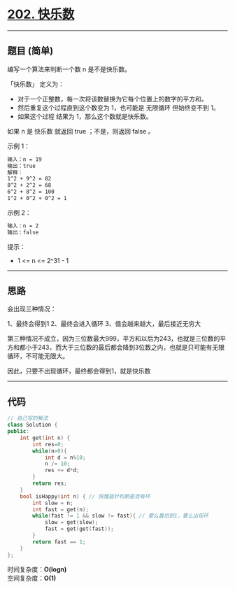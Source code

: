 # [202. 快乐数](https://leetcode.cn/problems/happy-number/description/)

---

## 题目 (简单)

编写一个算法来判断一个数 n 是不是快乐数。  

「快乐数」 定义为：  

- 对于一个正整数，每一次将该数替换为它每个位置上的数字的平方和。
- 然后重复这个过程直到这个数变为 1，也可能是 无限循环 但始终变不到 1。
- 如果这个过程 结果为 1，那么这个数就是快乐数。

如果 n 是 快乐数 就返回 true ；不是，则返回 false 。  

示例 1：  

```markdown
输入：n = 19
输出：true
解释：
1^2 + 9^2 = 82
8^2 + 2^2 = 68
6^2 + 8^2 = 100
1^2 + 0^2 + 0^2 = 1
```

示例 2：  

```markdown
输入：n = 2
输出：false
```

提示：  

- 1 <= n <= 2^31 - 1

---

## 思路

会出现三种情况：

1、最终会得到1
2、最终会进入循环
3、值会越来越大，最后接近无穷大

第三种情况不成立，因为三位数最大999，平方和以后为243，也就是三位数的平方和都小于243，而大于三位数的最后都会降到3位数之内，也就是只可能有无限循环，不可能无限大。

因此，只要不出现循环，最终都会得到1，就是快乐数

---

## 代码

```C++
// 自己写的解法
class Solution {
public:
    int get(int n) {
        int res=0;
        while(n>0){
            int d = n%10;
            n /= 10;
            res += d*d;
        }
        return res;
    }
    bool isHappy(int n) { // 快慢指针判断是否有环
        int slow = n;
        int fast = get(n);
        while(fast != 1 && slow != fast){ // 要么最后到1，要么出现环
            slow = get(slow);
            fast = get(get(fast));
        }
        return fast == 1;
    }
};
```

时间复杂度：**O(logn)**  
空间复杂度：**O(1)**
